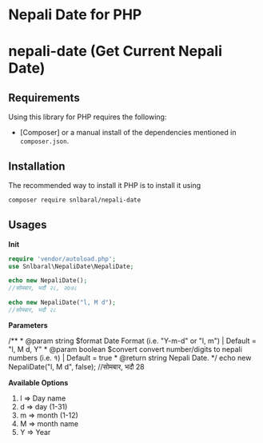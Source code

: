 # Nepali Date for PHP
# nepali-date (Get Current Nepali Date)


Requirements
------------

Using this library for PHP requires the following:

* [Composer] or a manual install of the dependencies mentioned in
  `composer.json`.


Installation
------------

The recommended way to install it PHP is to install it using

```sh
composer require snlbaral/nepali-date
```


Usages
----------

**Init**
```php
require 'vendor/autoload.php';
use Snlbaral\NepaliDate\NepaliDate;

echo new NepaliDate();
//सोमबार, भदौ २८, २o७८

echo new NepaliDate("l, M d");
//सोमबार, भदौ २८
```

**Parameters**

/**
	 * @param string $format Date Format (i.e. "Y-m-d" or "l, m") | Default = "l, M d, Y"
	 * @param boolean $convert convert number/digits to nepali numbers (i.e. १) | Default = true
	 * @return string Nepali Date.
*/
echo new NepaliDate("l, M d", false);
//सोमबार, भदौ 28



**Available Options**
1. l => Day name
2. d => day (1-31)
3. m => month (1-12)
4. M => month name
5. Y => Year
